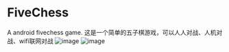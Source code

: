 # FiveChess
A android fivechess game.
这是一个简单的五子棋游戏，可以人人对战、人机对战、wifi联网对战
![image](https://github.com/lany192/FiveChess/raw/master/Screenshot/a.png)
![image](https://github.com/lany192/FiveChess/raw/master/Screenshot/b.png)
